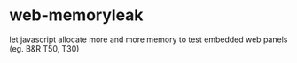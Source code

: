 # web-memoryleak
let javascript allocate more and more memory to test embedded web panels (eg. B&amp;R T50, T30)

